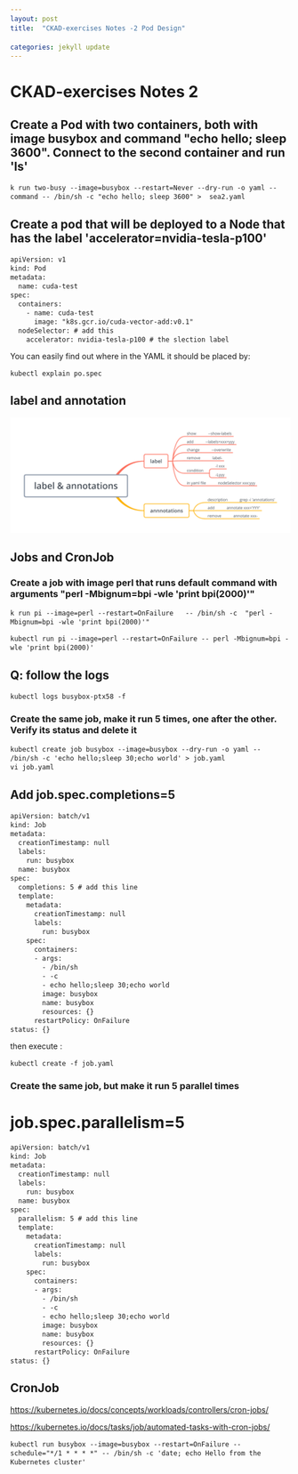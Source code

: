 ```yaml
---
layout: post
title:  "CKAD-exercises Notes -2 Pod Design"

categories: jekyll update
---
```


# CKAD-exercises Notes 2


## Create a Pod with two containers, both with image busybox and command "echo hello; sleep 3600". Connect to the second container and run 'ls'



```
k run two-busy --image=busybox --restart=Never --dry-run -o yaml --command -- /bin/sh -c "echo hello; sleep 3600" >  sea2.yaml
```

## Create a pod that will be deployed to a Node that has the label 'accelerator=nvidia-tesla-p100'

```source-yaml
apiVersion: v1
kind: Pod
metadata:
  name: cuda-test
spec:
  containers:
    - name: cuda-test
      image: "k8s.gcr.io/cuda-vector-add:v0.1"
  nodeSelector: # add this
    accelerator: nvidia-tesla-p100 # the slection label
```
You can easily find out where in the YAML it should be placed by:

```source-shell
kubectl explain po.spec
```

## label and annotation



![label-annotations](https://raw.githubusercontent.com/latermonk/latermonk.github.io/master/_posts/_images/label-annotations.png)


## Jobs and CronJob

### Create a job with image perl that runs default command with arguments "perl -Mbignum=bpi -wle 'print bpi(2000)'"

```
k run pi --image=perl --restart=OnFailure   -- /bin/sh -c  "perl -Mbignum=bpi -wle 'print bpi(2000)'"
```

```
kubectl run pi --image=perl --restart=OnFailure -- perl -Mbignum=bpi -wle 'print bpi(2000)'
```

## Q: follow the logs


```
kubectl logs busybox-ptx58 -f
```

### Create the same job, make it run 5 times, one after the other. Verify its status and delete it


```
kubectl create job busybox --image=busybox --dry-run -o yaml -- /bin/sh -c 'echo hello;sleep 30;echo world' > job.yaml
vi job.yaml
```
## Add job.spec.completions=5


```
apiVersion: batch/v1
kind: Job
metadata:
  creationTimestamp: null
  labels:
    run: busybox
  name: busybox
spec:
  completions: 5 # add this line
  template:
    metadata:
      creationTimestamp: null
      labels:
        run: busybox
    spec:
      containers:
      - args:
        - /bin/sh
        - -c
        - echo hello;sleep 30;echo world
        image: busybox
        name: busybox
        resources: {}
      restartPolicy: OnFailure
status: {}
```
then execute :

```
kubectl create -f job.yaml
```

### Create the same job, but make it run 5 parallel times

# job.spec.parallelism=5



```
apiVersion: batch/v1
kind: Job
metadata:
  creationTimestamp: null
  labels:
    run: busybox
  name: busybox
spec:
  parallelism: 5 # add this line
  template:
    metadata:
      creationTimestamp: null
      labels:
        run: busybox
    spec:
      containers:
      - args:
        - /bin/sh
        - -c
        - echo hello;sleep 30;echo world
        image: busybox
        name: busybox
        resources: {}
      restartPolicy: OnFailure
status: {}
```



## CronJob

https://kubernetes.io/docs/concepts/workloads/controllers/cron-jobs/

https://kubernetes.io/docs/tasks/job/automated-tasks-with-cron-jobs/


```
kubectl run busybox --image=busybox --restart=OnFailure --schedule="*/1 * * * *" -- /bin/sh -c 'date; echo Hello from the Kubernetes cluster'
```


